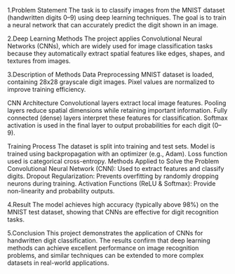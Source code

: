 1.Problem Statement The task is to classify images from the MNIST dataset (handwritten digits 0–9) using deep learning techniques. The goal is to train a neural network that can accurately predict the digit shown in an image.

2.Deep Learning Methods The project applies Convolutional Neural Networks (CNNs), which are widely used for image classification tasks because they automatically extract spatial features like edges, shapes, and textures from images.

3.Description of Methods Data Preprocessing MNIST dataset is loaded, containing 28x28 grayscale digit images. Pixel values are normalized to improve training efficiency.

CNN Architecture Convolutional layers extract local image features. Pooling layers reduce spatial dimensions while retaining important information. Fully connected (dense) layers interpret these features for classification. Softmax activation is used in the final layer to output probabilities for each digit (0–9).

Training Process The dataset is split into training and test sets. Model is trained using backpropagation with an optimizer (e.g., Adam). Loss function used is categorical cross-entropy. Methods Applied to Solve the Problem Convolutional Neural Network (CNN): Used to extract features and classify digits. Dropout Regularization: Prevents overfitting by randomly dropping neurons during training. Activation Functions (ReLU & Softmax): Provide non-linearity and probability outputs.

4.Result The model achieves high accuracy (typically above 98%) on the MNIST test dataset, showing that CNNs are effective for digit recognition tasks.

5.Conclusion This project demonstrates the application of CNNs for handwritten digit classification. The results confirm that deep learning methods can achieve excellent performance on image recognition problems, and similar techniques can be extended to more complex datasets in real-world applications.
